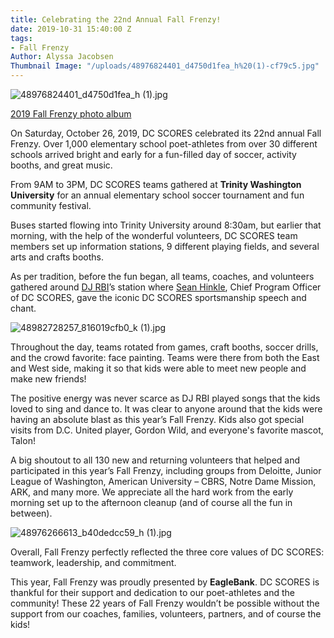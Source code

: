 ```yaml
---
title: Celebrating the 22nd Annual Fall Frenzy!
date: 2019-10-31 15:40:00 Z
tags:
- Fall Frenzy
Author: Alyssa Jacobsen
Thumbnail Image: "/uploads/48976824401_d4750d1fea_h%20(1)-cf79c5.jpg"
---
```


![48976824401_d4750d1fea_h (1).jpg](/uploads/48976824401_d4750d1fea_h%20(1).jpg)

[2019 Fall Frenzy photo album](http://bit.ly/fallfrenzy19)

On Saturday, October 26, 2019, DC SCORES celebrated its 22nd annual Fall Frenzy. Over 1,000 elementary school poet-athletes from over 30 different schools arrived bright and early for a fun-filled day of soccer, activity booths, and great music.
 
From 9AM to 3PM, DC SCORES teams gathered at **Trinity Washington University** for an annual elementary school soccer tournament and fun community festival.

Buses started flowing into Trinity University around 8:30am, but earlier that morning, with the help of the wonderful volunteers, DC SCORES team members set up information stations, 9 different playing fields, and several arts and crafts booths.
 
As per tradition, before the fun began, all teams, coaches, and volunteers gathered around [DJ RBI](https://www.instagram.com/dj_RBI/)’s station where [Sean Hinkle](https://www.dcscores.org/about-us/leadership/sean-hinkle), Chief Program Officer of DC SCORES, gave the iconic DC SCORES sportsmanship speech and chant.

![48982728257_816019cfb0_k (1).jpg](/uploads/48982728257_816019cfb0_k%20(1).jpg)

Throughout the day, teams rotated from games, craft booths, soccer drills, and the crowd favorite: face painting. Teams were there from both the East and West side, making it so that kids were able to meet new people and make new friends! 

The positive energy was never scarce as DJ RBI played songs that the kids loved to sing and dance to. It was clear to anyone around that the kids were having an absolute blast as this year’s Fall Frenzy. Kids also got special visits from D.C. United player, Gordon Wild, and everyone's favorite mascot, Talon!

A big shoutout to all 130 new and returning volunteers that helped and participated in this year’s Fall Frenzy, including groups from Deloitte, Junior League of Washington, American University – CBRS, Notre Dame Mission, ARK, and many more. We appreciate all the hard work from the early morning set up to the afternoon cleanup (and of course all the fun in between). 

![48976266613_b40dedcc59_h (1).jpg](/uploads/48976266613_b40dedcc59_h%20(1).jpg)

Overall, Fall Frenzy perfectly reflected the three core values of DC SCORES: teamwork, leadership, and commitment. 

This year, Fall Frenzy was proudly presented by **EagleBank**. DC SCORES is thankful for their support and dedication to our poet-athletes and the community! These 22 years of Fall Frenzy wouldn’t be possible without the support from our coaches, families, volunteers, partners, and of course the kids!